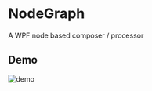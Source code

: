 # NodeGraph
A WPF node based composer / processor

## Demo
![demo](https://raw.githubusercontent.com/Ogx8/Node-Graph-WPF/master/demo.jpg)